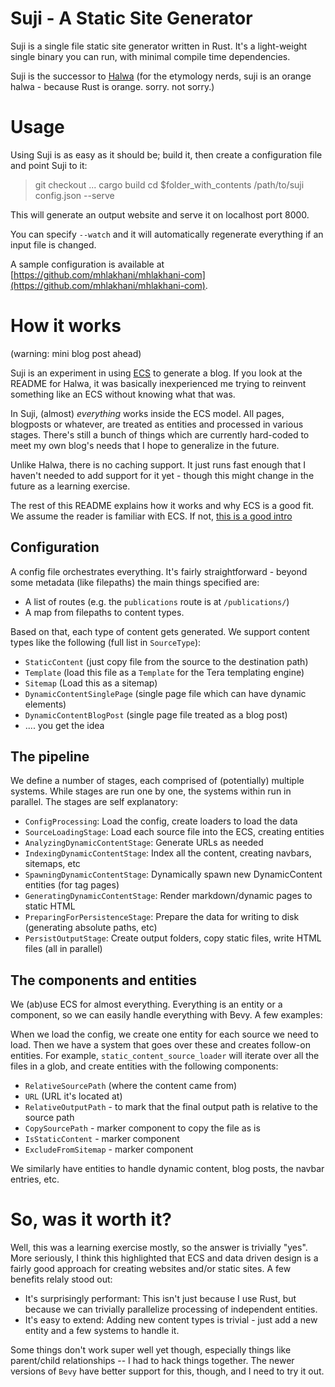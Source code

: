 Suji - A Static Site Generator
=================================

Suji is a single file static site generator written in Rust. It's a light-weight single binary you can run, with minimal compile time dependencies.

Suji is the successor to [Halwa](https://github.com/mhlakhani/halwa) (for the etymology nerds, suji is an orange halwa - because Rust is orange. sorry. not sorry.)

# Usage

Using Suji is as easy as it should be; build it, then create a configuration file and point Suji to it:

> git checkout ...
> cargo build
> cd $folder_with_contents
> /path/to/suji config.json --serve

This will generate an output website and serve it on localhost port 8000.

You can specify `--watch` and it will automatically regenerate everything if an input file is changed.

A sample configuration is available at [https://github.com/mhlakhani/mhlakhani-com](https://github.com/mhlakhani/mhlakhani-com).

# How it works

(warning: mini blog post ahead)

Suji is an experiment in using [ECS](https://en.wikipedia.org/wiki/Entity_component_system) to generate a blog. If you look at the README for Halwa, it was basically inexperienced me trying to reinvent something like an ECS without knowing what that was.

In Suji, (almost) *everything* works inside the ECS model. All pages, blogposts or whatever, are treated as entities and processed in various stages. There's still a bunch of things which are currently hard-coded to meet my own blog's needs that I hope to generalize in the future.

Unlike Halwa, there is no caching support. It just runs fast enough that I haven't needed to add support for it yet - though this might change in the future as a learning exercise.

The rest of this README explains how it works and why ECS is a good fit. We assume the reader is familiar with ECS. If not, [this is a good intro](https://bevy-cheatbook.github.io/programming.html)

## Configuration

A config file orchestrates everything. It's fairly straightforward - beyond some metadata (like filepaths) the main things specified are:

* A list of routes (e.g. the `publications` route is at `/publications/`)
* A map from filepaths to content types.

Based on that, each type of content gets generated. We support content types like the following (full list in `SourceType`):

* `StaticContent` (just copy file from the source to the destination path)
* `Template` (load this file as a `Template` for the Tera templating engine)
* `Sitemap` (Load this as a sitemap)
* `DynamicContentSinglePage` (single page file which can have dynamic elements)
* `DynamicContentBlogPost` (single page file treated as a blog post)
* .... you get the idea

## The pipeline

We define a number of stages, each comprised of (potentially) multiple systems. While stages are run one by one, the systems within run in parallel. The stages are self explanatory:

* `ConfigProcessing`: Load the config, create loaders to load the data
* `SourceLoadingStage`: Load each source file into the ECS, creating entities
* `AnalyzingDynamicContentStage`: Generate URLs as needed
* `IndexingDynamicContentStage`: Index all the content, creating navbars, sitemaps, etc
* `SpawningDynamicContentStage`: Dynamically spawn new DynamicContent entities (for tag pages)
* `GeneratingDynamicContentStage`: Render markdown/dynamic pages to static HTML
* `PreparingForPersistenceStage`: Prepare the data for writing to disk (generating absolute paths, etc)
* `PersistOutputStage`: Create output folders, copy static files, write HTML files (all in parallel)

## The components and entities

We (ab)use ECS for almost everything. Everything is an entity or a component, so we can easily handle everything with Bevy. A few examples:

When we load the config, we create one entity for each source we need to load. Then we have a system that goes over these and creates follow-on entities.
For example, `static_content_source_loader` will iterate over all the files in a glob, and create entities with the following components:

* `RelativeSourcePath` (where the content came from)
* `URL` (URL it's located at)
* `RelativeOutputPath` - to mark that the final output path is relative to the source path
* `CopySourcePath` - marker component to copy the file as is
* `IsStaticContent` - marker component
* `ExcludeFromSitemap` - marker component

We similarly have entities to handle dynamic content, blog posts, the navbar entries, etc. 

# So, was it worth it?

Well, this was a learning exercise mostly, so the answer is trivially "yes". More seriously, I think this highlighted that ECS and data driven design is a fairly good approach for creating websites and/or static sites. A few benefits relaly stood out:

* It's surprisingly performant: This isn't just because I use Rust, but because we can trivially parallelize processing of independent entities.
* It's easy to extend: Adding new content types is trivial - just add a new entity and a few systems to handle it.

Some things don't work super well yet though, especially things like parent/child relationships -- I had to hack things together. The newer versions of `Bevy` have better support for this, though, and I need to try it out.